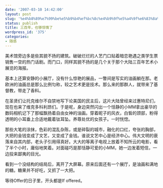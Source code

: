 ```yaml
---
date: '2007-03-10 14:42:00'
layout: post
slug: '%e4%b8%89%e7%99%be%e5%b9%b4%ef%bc%8c%e4%b9%9f%e5%a4%9f%e6%83%8a%e6%83%85%e4%ba%86'
status: publish
title: 三百年，也够惊情了
wordpress_id: '375'
categories:
- 随感
---
```


美术馆旁边多是些其貌不扬的建筑。破破烂烂的人艺门口贴着暗恋艳遇之类学生票销售一空的热门话剧。而门口，同样其貌不扬的是几个关于那个大陆三百年艺术小展览的海报。


基本上还算安静的小展厅，没有什么惊艳的展品，一瞥间是写实的油画躺在那。老欧洲的油画总是那么比例匀称，较之艺术更是技术。那么来的那群人，就带来了基督教，带走了香料。


在圣贤们让托克维尔不自禁地写下论美国的民主后，这片大陆曾经来过惠特尼们，现在也来了维克多科利昂们。于是呢，身边突然闪出一个恬静的小MM拿出豪华的数码相机记下了那幅飘扬着自由女神的油画。穿着昵子的风衣，白皙的颈部，粉得透明的小耳垂上合适地戴着钛耳坠。养尊处优的女孩子。一时恍惚。


那些大笔的涂抹，色彩的混乱杂陈，或是碎裂的城市，融化的口红，夸张的胸部，大把的金钱变成了文艺，又变成了金钱。谁说文艺中心是经济中心。伟大文明的衰落来自其内部，老头子引用得真好。大大的等离子电视上放着不知所云的电影，看了半个小时，庸俗地笑着。对面碰巧是那恬静可爱的小MM，她一边发着短信，一边投来鄙夷的目光。


看到一个没结构的结局后，离开了大屏幕。原来后面还有一个展厅，是油画和满地的糖。糖果并不好吃，又抓了一大把。


等待Offer的日子里，开头都是If offered。
